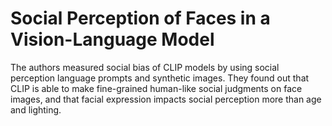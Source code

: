 # Social Perception of Faces in a Vision-Language Model

The authors measured social bias of CLIP models by using social perception language prompts and synthetic images. They found out that CLIP is able to make fine-grained human-like social judgments on face images, and that facial expression impacts social perception more than age and lighting.